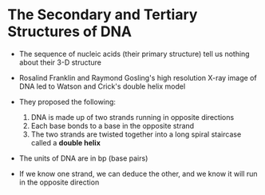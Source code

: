 # The Secondary and Tertiary Structures of DNA

- The sequence of nucleic acids (their primary structure) tell us nothing about their 3-D structure
- Rosalind Franklin and Raymond Gosling's high resolution X-ray image of DNA led to Watson and Crick's double helix model
- They proposed the following:

  1. DNA is made up of two strands running in opposite directions
  2. Each base bonds to a base in the opposite strand
  3. The two strands are twisted together into a long spiral staircase called a **double helix**

- The units of DNA are in bp (base pairs)
- If we know one strand, we can deduce the other, and we know it will run in the opposite direction
